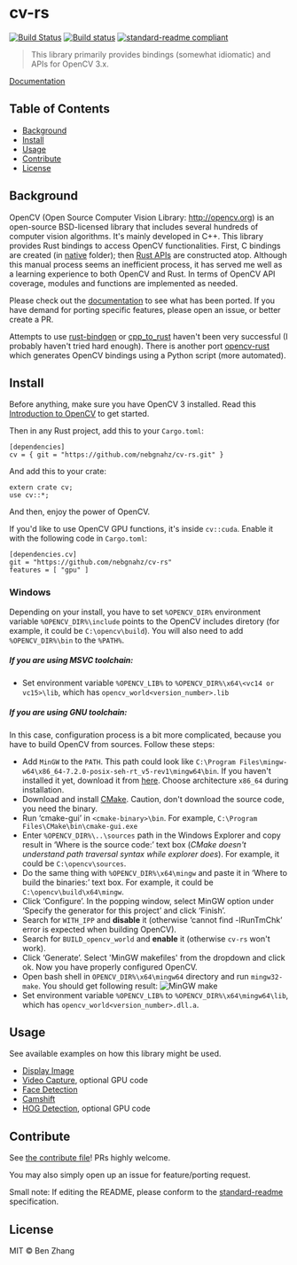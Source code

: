 # cv-rs

[![Build Status][travis-image]][travis-url]
[![Build status][appveyor-image]][appveyor-url]
[![standard-readme compliant][standard-readme-image]][standard-readme-url]

> This library primarily provides bindings (somewhat idiomatic) and APIs for
> OpenCV 3.x.

[Documentation](https://nebgnahz.github.io/cv-rs/cv/)

## Table of Contents

- [Background](#background)
- [Install](#install)
- [Usage](#usage)
- [Contribute](#contribute)
- [License](#license)

## Background

OpenCV (Open Source Computer Vision Library: http://opencv.org) is an
open-source BSD-licensed library that includes several hundreds of computer
vision algorithms. It's mainly developed in C++. This library provides Rust
bindings to access OpenCV functionalities. First, C bindings are created
(in [native](native) folder); then [Rust APIs](src/lib.rs) are constructed
atop. Although this manual process seems an inefficient process, it has served
me well as a learning experience to both OpenCV and Rust. In terms of OpenCV API
coverage, modules and functions are implemented as needed.

Please check out the [documentation](https://nebgnahz.github.io/cv-rs/cv/) to
see what has been ported. If you have demand for porting specific features,
please open an issue, or better create a PR.

Attempts to use [rust-bindgen](https://github.com/servo/rust-bindgen)
or [cpp_to_rust](https://github.com/rust-qt/cpp_to_rust) haven't been very
successful (I probably haven't tried hard enough). There is another
port [opencv-rust](https://github.com/kali/opencv-rust/) which generates OpenCV
bindings using a Python script (more automated).

## Install

Before anything, make sure you have OpenCV 3 installed. Read this
[Introduction to OpenCV][opencv-intro] to get started.

Then in any Rust project, add this to your `Cargo.toml`:

```
[dependencies]
cv = { git = "https://github.com/nebgnahz/cv-rs.git" }
```

And add this to your crate:

```
extern crate cv;
use cv::*;
```

And then, enjoy the power of OpenCV.

If you'd like to use OpenCV GPU functions, it's inside `cv::cuda`. Enable it
with the following code in `Cargo.toml`:

```
[dependencies.cv]
git = "https://github.com/nebgnahz/cv-rs"
features = [ "gpu" ]
```

### Windows


Depending on your install, you have to set `%OPENCV_DIR%` environment variable `%OPENCV_DIR%\include` points to the OpenCV includes diretory (for example, it could be `C:\opencv\build`). You will also need to add `%OPENCV_DIR%\bin` to the `%PATH%`. 

##### If you are using MSVC toolchain:
- Set  environment variable `%OPENCV_LIB%` to `%OPENCV_DIR%\x64\<vc14 or vc15>\lib`, which has `opencv_world<version_number>.lib`

##### If you are using GNU toolchain:

In this case, configuration process is a bit more complicated, because you have to build OpenCV from sources. Follow these steps:
- Add `MinGW` to the `PATH`. This path could look like `C:\Program Files\mingw-w64\x86_64-7.2.0-posix-seh-rt_v5-rev1\mingw64\bin`. If you haven't installed it yet, download it from [here](https://sourceforge.net/projects/mingw-w64/files/latest/download). Choose architecture `x86_64` during installation.
- Download and install [CMake](https://cmake.org/download/). Caution, don't download the source code, you need the binary.
- Run ‘cmake-gui’ in `<cmake-binary>\bin`. For example, `C:\Program Files\CMake\bin\cmake-gui.exe`
- Enter `%OPENCV_DIR%\..\sources` path in the Windows Explorer and copy result in ‘Where is the source code:’ text box (_CMake doesn't understand path traversal syntax while explorer does_). For example, it could be `C:\opencv\sources`.
- Do the same thing with `%OPENCV_DIR%\x64\mingw` and paste it in ‘Where to build the binaries:’ text box. For example, it could be `C:\opencv\build\x64\mingw`.
- Click ‘Configure’. In the popping window, select MinGW option under ‘Specify the generator for this project’ and click ‘Finish’.
- Search for `WITH_IPP` and **disable** it (otherwise ‘cannot find -lRunTmChk’ error is expected when building OpenCV).
- Search for `BUILD_opencv_world` and **enable** it (otherwise `cv-rs` won't work).
- Click ‘Generate’. Select 'MinGW makefiles' from the dropdown and click ok. Now you have properly configured OpenCV.
- Open bash shell in `OPENCV_DIR%\x64\mingw64` directory and run `mingw32-make`. You should get following result:
![MinGW make](https://preview.ibb.co/fuTz1b/2018_01_07.png)
- Set environment variable `%OPENCV_LIB%` to `%OPENCV_DIR%\x64\mingw64\lib`, which has `opencv_world<version_number>.dll.a`.


## Usage

See available examples on how this library might be used.

- [Display Image](examples/display_image.rs)
- [Video Capture](examples/video_capture.rs), optional GPU code
- [Face Detection](examples/face_detect.rs)
- [Camshift](examples/camshift.rs)
- [HOG Detection](examples/hog.rs), optional GPU code

## Contribute

See [the contribute file](contribute.md)! PRs highly welcome.

You may also simply open up an issue for feature/porting request.

Small note: If editing the README, please conform to the
[standard-readme](https://github.com/RichardLitt/standard-readme) specification.

## License

MIT © Ben Zhang

<!-- links -->
[travis-image]: https://travis-ci.org/nebgnahz/cv-rs.svg?branch=master
[travis-url]: https://travis-ci.org/nebgnahz/cv-rs
[appveyor-image]: https://ci.appveyor.com/api/projects/status/dutogjshst3oyra2?svg=true
[appveyor-url]: https://ci.appveyor.com/project/nebgnahz/cv-rs
[standard-readme-image]: https://img.shields.io/badge/standard--readme-OK-green.svg?style=flat-square
[standard-readme-url]: https://github.com/RichardLitt/standard-readme
[opencv-intro]: http://docs.opencv.org/3.1.0/df/d65/tutorial_table_of_content_introduction.html
